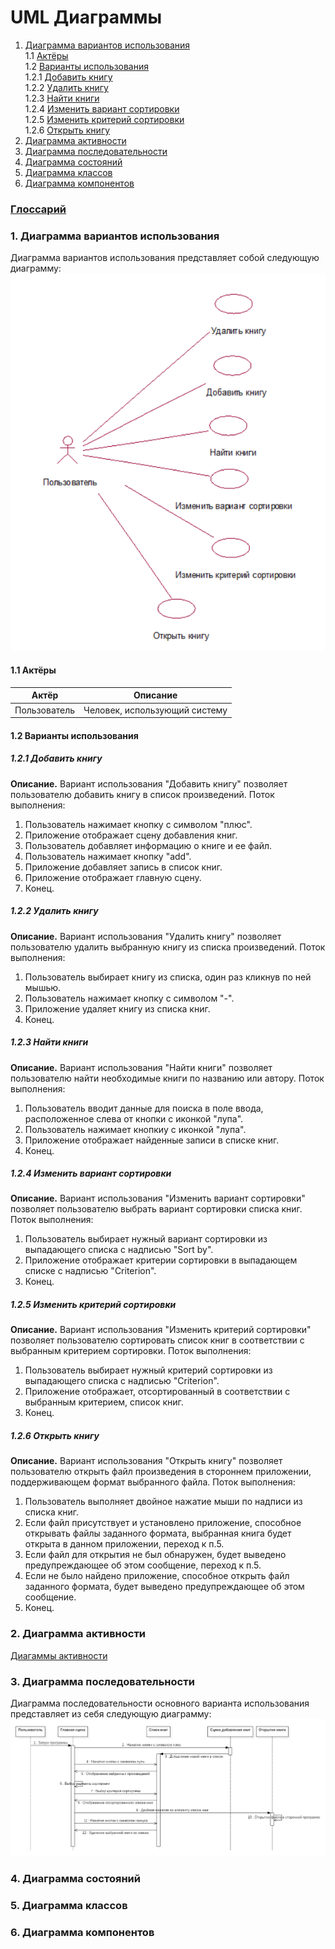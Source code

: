 # UML Диаграммы
1. [Диаграмма вариантов использования](#1)<br>
1.1 [Актёры](#1.1)<br>
1.2 [Варианты использования](#1.2)<br>
1.2.1 [Добавить книгу](#1.2.1)<br>
1.2.2 [Удалить книгу](#1.2.2)<br>
1.2.3 [Найти книги](#1.2.3)<br>
1.2.4 [Изменить вариант сортировки](#1.2.4)<br>
1.2.5 [Изменить критерий сортировки](#1.2.5)<br>
1.2.6 [Открыть книгу](#1.2.6)<br>
2. [Диаграмма активности](#2)
3. [Диаграмма последовательности](#3)
4. [Диаграмма состояний](#4)
5. [Диаграмма классов](#5)
6. [Диаграмма компонентов](#6)

### [Глоссарий](https://github.com/desmond1999d/MyLib/blob/master/Documentation/Glossary.md)

### 1. Диаграмма вариантов использования<a name="1"></a>
Диаграмма вариантов использования представляет собой следующую диаграмму: 
![Use Case](https://github.com/desmond1999d/MyLib/blob/master/Documentation/UMLDiagrams/UseCaseDiagram/UseCaseDiagram.png)
#### 1.1 Актёры<a name="1.1"></a>
Актёр | Описание
--- | ---
Пользователь|Человек, использующий систему

#### 1.2 Варианты использования<a name="1.2"></a>
##### 1.2.1 Добавить книгу<a name="1.2.1"></a>
**Описание.** Вариант использования "Добавить книгу" позволяет пользователю добавить книгу в список произведений.
Поток выполнения:
1. Пользователь нажимает кнопку с символом "плюс".
2. Приложение отображает сцену добавления книг.
3. Пользователь добавляет информацию о книге и ее файл.
4. Пользователь нажимает кнопку "add".
5. Приложение добавляет запись в список книг.
6. Приложение отображает главную сцену.
7. Конец.
##### 1.2.2 Удалить книгу<a name="1.2.2"></a>
**Описание.** Вариант использования "Удалить книгу" позволяет пользователю удалить выбранную книгу из списка произведений.
Поток выполнения:
1. Пользователь выбирает книгу из списка, один раз кликнув по ней мышью.
2. Пользователь нажимает кнопку с символом "-".
3. Приложение удаляет книгу из списка книг.
4. Конец.
##### 1.2.3 Найти книги<a name="1.2.3"></a>
**Описание.** Вариант использования "Найти книги" позволяет пользователю найти необходимые книги по названию или автору.
Поток выполнения:
1. Пользователь вводит данные для поиска в поле ввода, расположенное слева от кнопки с иконкой "лупа".
2. Пользователь нажимает кнопкиу с иконкой "лупа".
3. Приложение отображает найденные записи в списке книг.
4. Конец.
##### 1.2.4 Изменить вариант сортировки<a name="1.2.4"></a>
**Описание.** Вариант использования "Изменить вариант сортировки" позволяет пользователю выбрать вариант сортировки списка книг.
Поток выполнения:
1. Пользователь выбирает нужный вариант сортировки из выпадающего списка с надписью "Sort by".
2. Приложение отображает критерии сортировки в выпадающем списке с надписью "Criterion".
3. Конец.
##### 1.2.5 Изменить критерий сортировки<a name="1.2.5"></a>
**Описание.** Вариант использования "Изменить критерий сортировки" позволяет пользователю сортировать список книг в соответствии с выбранным критерием сортировки.
Поток выполнения:
1. Пользователь выбирает нужный критерий сортировки из выпадающего списка с надписью "Criterion".
2. Приложение отображает, отсортированный в соответствии с выбранным критерием, список книг.
3. Конец.
##### 1.2.6 Открыть книгу<a name="1.2.6"></a>
**Описание.** Вариант использования "Открыть книгу" позволяет пользователю открыть файл произведения в стороннем приложении, поддерживающем формат выбранного файла.
Поток выполнения:
1. Пользователь выполняет двойное нажатие мыши по надписи из списка книг.
2. Если файл присутствует и установлено приложение, способное открывать файлы заданного формата, выбранная книга будет открыта в данном приложении, переход к п.5.
3. Если файл для открытия не был обнаружен, будет выведено предупреждающее об этом сообщение, переход к п.5.
4. Если не было найдено приложение, способное открыть файл заданного формата, будет выведено предупреждающее об этом сообщение.
5. Конец.

### 2. Диаграмма активности<a name="2"></a>
[Диагаммы активности](https://github.com/desmond1999d/MyLib/blob/master/Documentation/UMLDiagrams/ActivityDiagrams/README.md)

### 3. Диаграмма последовательности<a name="3"></a>
Диаграмма последовательности основного варианта использования представляет из себя следующую диаграмму:
![Sequence Diagram](https://github.com/desmond1999d/MyLib/blob/master/Documentation/UMLDiagrams/Sequence/SequenceDiagram.png)

### 4. Диаграмма состояний<a name="4"></a>

### 5. Диаграмма классов<a name="5"></a>

### 6. Диаграмма компонентов<a name="6"></a>
